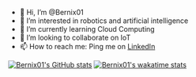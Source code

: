 - 👋 Hi, I’m @Bernix01
- 👀 I’m interested in robotics and artificial intelligence
- 🌱 I’m currently learning Cloud Computing
- 💞️ I’m looking to collaborate on IoT
- 📫 How to reach me: Ping me on [LinkedIn](https://www.linkedin.com/in/bernix01/)

<!---
Bernix01/Bernix01 is a ✨ special ✨ repository because its `README.md` (this file) appears on your GitHub profile.
You can click the Preview link to take a look at your changes.
--->

[![Bernix01's GitHub stats](https://github-readme-stats-two-wine.vercel.app/api?username=bernix01)](https://github.com/anuraghazra/github-readme-stats)
[![Bernix01's wakatime stats](https://github-readme-stats-two-wine.vercel.app/api/wakatime?username=bernix01)](https://github.com/anuraghazra/github-readme-stats)
